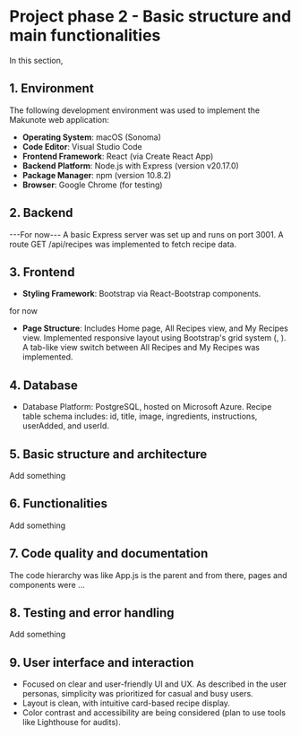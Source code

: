 # Project phase 2 - Basic structure and main functionalities
In this section, 

## 1. Environment

The following development environment was used to implement the Makunote web application:

- **Operating System**: macOS (Sonoma)
- **Code Editor**: Visual Studio Code
- **Frontend Framework**: React (via Create React App)
- **Backend Platform**: Node.js with Express (version v20.17.0)
- **Package Manager**: npm (version 10.8.2)
- **Browser**: Google Chrome (for testing)

## 2. Backend
---For now---
A basic Express server was set up and runs on port 3001.
A route GET /api/recipes was implemented to fetch recipe data.

## 3. Frontend

- **Styling Framework**: Bootstrap via React-Bootstrap components.

for now
- **Page Structure**: Includes Home page, All Recipes view, and My Recipes view.
Implemented responsive layout using Bootstrap's grid system (<Row>, <Col>).
A tab-like view switch between All Recipes and My Recipes was implemented.

## 4. Database

- Database Platform: PostgreSQL, hosted on Microsoft Azure.
Recipe table schema includes: id, title, image, ingredients, instructions, userAdded, and userId.




## 5. Basic structure and architecture

Add something

## 6. Functionalities

Add something

## 7. Code quality and documentation

The code hierarchy was like App.js is the parent and from there, pages and components were ...

## 8. Testing and error handling

Add something

## 9. User interface and interaction

- Focused on clear and user-friendly UI and UX. As described in the user personas, simplicity was prioritized for casual and busy users.
- Layout is clean, with intuitive card-based recipe display.
- Color contrast and accessibility are being considered (plan to use tools like Lighthouse for audits).
